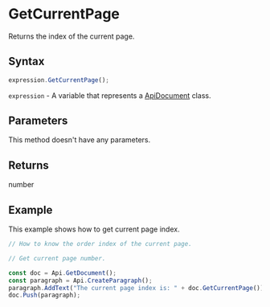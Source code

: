 # GetCurrentPage

Returns the index of the current page.

## Syntax

```javascript
expression.GetCurrentPage();
```

`expression` - A variable that represents a [ApiDocument](../ApiDocument.md) class.

## Parameters

This method doesn't have any parameters.

## Returns

number

## Example

This example shows how to get current page index.

```javascript editor-docx
// How to know the order index of the current page.

// Get current page number.

const doc = Api.GetDocument();
const paragraph = Api.CreateParagraph();
paragraph.AddText("The current page index is: " + doc.GetCurrentPage());
doc.Push(paragraph);

```
